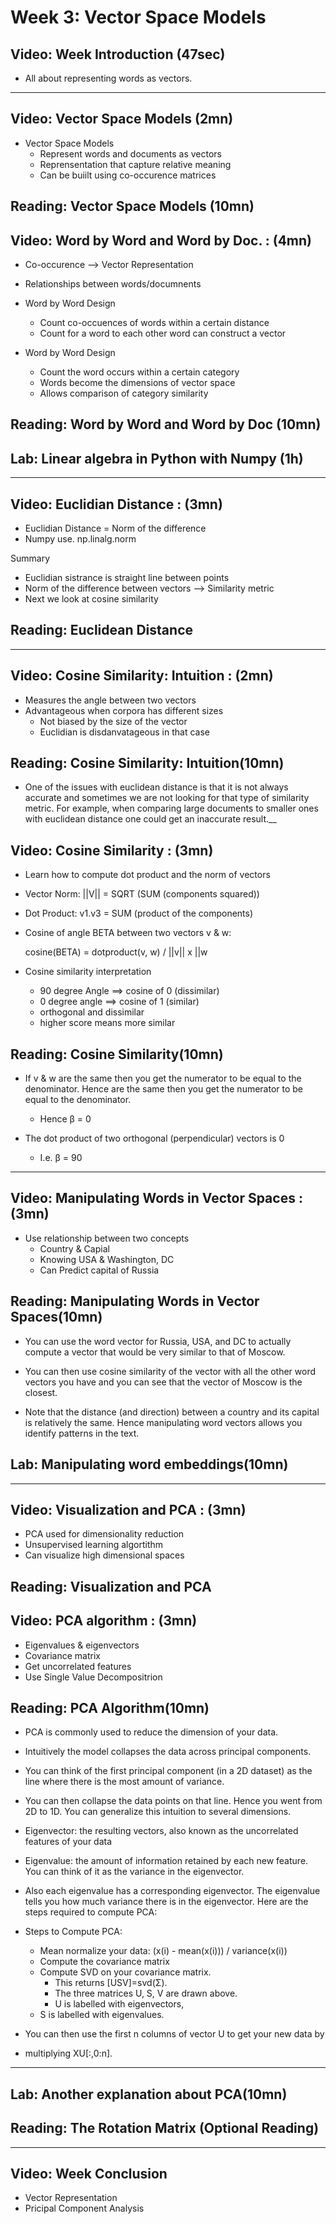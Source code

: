 # Week 3: Vector Space Models



## Video: Week Introduction (47sec)

- All about representing words as vectors.

----

## Video: Vector Space Models (2mn)

- Vector Space Models
  - Represent words and documents as vectors
  - Reprensentation that capture relative meaning
  - Can be buiilt using co-occurence matrices

## Reading: Vector Space Models (10mn)

## Video: Word by Word and Word by Doc. : (4mn)

- Co-occurence --> Vector Representation
- Relationships between words/documnents

- Word by Word Design
  - Count co-occuences of words within a certain distance
  - Count for a word to each other word can construct a vector

- Word by Word Design
  - Count the word occurs within a certain category
  - Words become the dimensions of vector space
  - Allows comparison of category similarity
  
## Reading: Word by Word and Word by Doc (10mn)

## Lab: Linear algebra in Python with Numpy (1h)

---

## Video: Euclidian Distance : (3mn)

- Euclidian Distance = Norm of the difference
- Numpy use. np.linalg.norm

Summary
- Euclidian sistrance is straight line between points
- Norm of the difference between vectors --> Similarity metric
- Next we look at cosine similarity

## Reading: Euclidean Distance

----

## Video: Cosine Similarity: Intuition : (2mn)

- Measures the angle between two vectors
- Advantageous when corpora has different sizes
  - Not biased by the size of the vector
  - Euclidian is disdanvatageous in that case

## Reading: Cosine Similarity: Intuition(10mn)

- One of the issues with euclidean distance is that it is not always accurate and sometimes we are not looking for that type of similarity metric. For example, when comparing large documents to smaller ones with euclidean distance one could get an inaccurate result.__


## Video: Cosine Similarity : (3mn)

- Learn how to compute dot product and the norm of vectors
- Vector Norm: ||V|| =  SQRT (SUM (components squared))
- Dot Product: v1.v3 = SUM (product of the components)

- Cosine of angle BETA between two vectors v & w:

    cosine(BETA) = dotproduct(v, w) / ||v|| x ||w
	
- Cosine similarity interpretation
  - 90 degree Angle ==> cosine of 0 (dissimilar)
  - 0 degree angle ==> cosine of 1 (similar) 
  - orthogonal and dissimilar
  - higher score means more similar
  
	
	
## Reading: Cosine Similarity(10mn)

- If v & w are the same then you get the numerator to be equal to the denominator. Hence 
are the same then you get the numerator to be equal to the denominator.
  - Hence β = 0

- The dot product of two orthogonal (perpendicular) vectors is 0
  - I.e.  β = 90
  
----

## Video: Manipulating Words in Vector Spaces : (3mn)

- Use relationship between two concepts
  - Country & Capial
  - Knowing USA & Washington, DC
  - Can Predict capital of Russia


## Reading: Manipulating Words in Vector Spaces(10mn)

- You can use the word vector for Russia, USA, and DC to actually compute a vector that would be very similar to that of Moscow.  
- You can then use cosine similarity of the vector with all the other word vectors you have and you can see that the vector of Moscow is the closest.   

- Note that the distance (and direction) between a country and its capital is relatively the same. Hence manipulating word vectors allows you identify patterns in the text.  


## Lab: Manipulating word embeddings(10mn)


----

## Video: Visualization and PCA : (3mn)

- PCA used for dimensionality reduction
- Unsupervised learning algortithm
- Can visualize high dimensional spaces

## Reading: Visualization and PCA

## Video: PCA algorithm : (3mn)

- Eigenvalues & eigenvectors
- Covariance matrix
- Get uncorrelated features
- Use Single Value Decompositrion

## Reading: PCA Algorithm(10mn)

- PCA is commonly used to reduce the dimension of your data. 
- Intuitively the model collapses the data across principal components.
- You can think of the first principal component (in a 2D dataset) as the line where there is the most amount of variance. 
- You can then collapse the data points on that line. Hence you went from 2D to 1D. You can generalize this intuition to several dimensions. 

- Eigenvector: the resulting vectors, also known as the uncorrelated features of your data

- Eigenvalue: the amount of information retained by each new feature. You can think of it as the variance in the eigenvector. 

- Also each eigenvalue has a corresponding eigenvector. The eigenvalue tells you how much variance there is in the eigenvector. Here are the steps required to compute PCA: 

- Steps to Compute PCA: 

  - Mean normalize your data: (x(i) - mean(x(i))) / variance(x(i))
  - Compute the covariance matrix
  - Compute SVD on your covariance matrix. 
    - This returns  [USV]=svd(Σ). 
    - The three matrices U, S, V are drawn above.
    -   U is labelled with eigenvectors, 
   - S is labelled with eigenvalues. 

- You can then use the first n columns of vector U to get your new data by
- multiplying XU[:,0:n].

----

## Lab: Another explanation about PCA(10mn)


## Reading: The Rotation Matrix (Optional Reading)

----

## Video: Week Conclusion

- Vector Representation
- Pricipal Component Analysis



